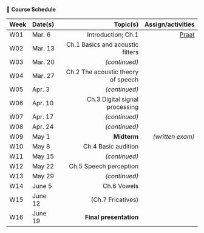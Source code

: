 🌱 **Course Schedule**

| Week | Date(s) | Topic(s) | Assign/activities |
|------|:------|----------:|--------:|
|  W01    | Mar. 6     |Introduction; Ch.1| [Praat](https://www.fon.hum.uva.nl/praat/)|
|  W02    | Mar. 13 | Ch.1 Basics and acoustic filters |        |
|  W03    | Mar. 20 | _(continued)_         |        |
|  W04    | Mar. 27 | Ch.2 The acoustic theory of speech |        |
|  W05    | Apr. 3 | _(continued)_ |        |
|  W06    | Apr. 10 |  Ch.3 Digital signal processing |        |
|  W07    | Apr. 17 |  _(continued)_ |        |
|  W08    | Apr. 24 | _(continued)_  |        |
|  W09    | May 1 | **Midterm** | _(written exam)_ |
|  W10    | May 8 |   Ch.4 Basic audition |        |
|  W11    | May 15 | _(continued)_ |        |
|  W12    | May 22 | Ch.5 Speech perception |        |
|  W13    | May 29 | _(continued)_  |        |
|  W14    | June 5 | Ch.6 Vowels  |        |
|  W15    | June 12 | (Ch.7 Fricatives) |        |
|  W16    | June 19 |**Final presentation** |        |
